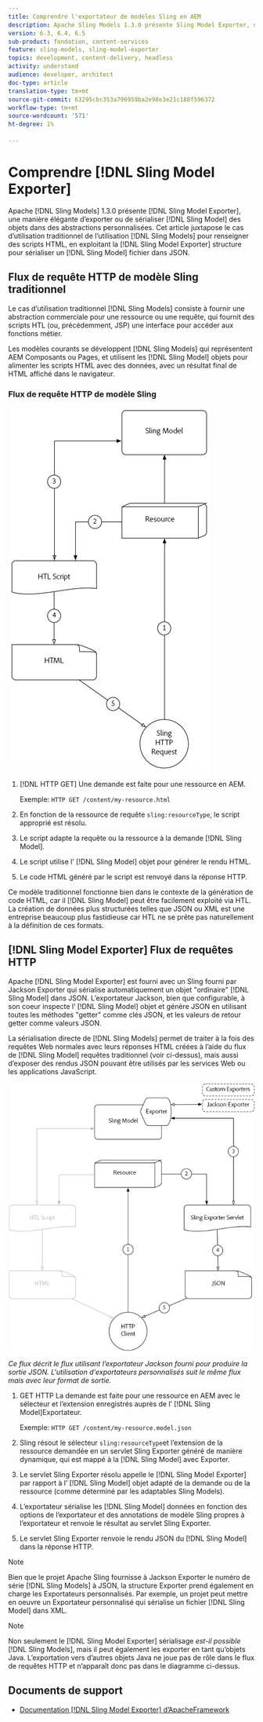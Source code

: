 ```yaml
---
title: Comprendre l'exportateur de modèles Sling en AEM
description: Apache Sling Models 1.3.0 présente Sling Model Exporter, un moyen élégant d’exporter ou de sérialiser des objets Sling Model dans des abstractions personnalisées. Cet article juxtapose le cas d’utilisation traditionnel de l’utilisation de modèles Sling pour renseigner des scripts HTL, en exploitant la structure Sling Model Exporter pour sérialiser un modèle Sling dans JSON.
version: 6.3, 6.4, 6.5
sub-product: fondation, content-services
feature: sling-models, sling-model-exporter
topics: development, content-delivery, headless
activity: understand
audience: developer, architect
doc-type: article
translation-type: tm+mt
source-git-commit: 63295cbc353a796959ba2e98e3e21c188f596372
workflow-type: tm+mt
source-wordcount: '571'
ht-degree: 1%

---
```



# Comprendre [!DNL Sling Model Exporter]

Apache [!DNL Sling Models] 1.3.0 présente [!DNL Sling Model Exporter], une manière élégante d’exporter ou de sérialiser [!DNL Sling Model] des objets dans des abstractions personnalisées. Cet article juxtapose le cas d’utilisation traditionnel de l’utilisation [!DNL Sling Models] pour renseigner des scripts HTML, en exploitant la [!DNL Sling Model Exporter] structure pour sérialiser un [!DNL Sling Model] fichier dans JSON.

## Flux de requête HTTP de modèle Sling traditionnel

Le cas d’utilisation traditionnel [!DNL Sling Models] consiste à fournir une abstraction commerciale pour une ressource ou une requête, qui fournit des scripts HTL (ou, précédemment, JSP) une interface pour accéder aux fonctions métier.

Les modèles courants se développent [!DNL Sling Models] qui représentent AEM Composants ou Pages, et utilisent les [!DNL Sling Model] objets pour alimenter les scripts HTML avec des données, avec un résultat final de HTML affiché dans le navigateur.

### Flux de requête HTTP de modèle Sling

![Flux de demande de modèle Sling](./assets/understand-sling-model-exporter/sling-model-request-flow.png)

1. [!DNL HTTP GET] Une demande est faite pour une ressource en AEM.

   Exemple: `HTTP GET /content/my-resource.html`

1. En fonction de la ressource de requête `sling:resourceType`, le script approprié est résolu.

1. Le script adapte la requête ou la ressource à la demande [!DNL Sling Model].

1. Le script utilise l’ [!DNL Sling Model] objet pour générer le rendu HTML.

1. Le code HTML généré par le script est renvoyé dans la réponse HTTP.

Ce modèle traditionnel fonctionne bien dans le contexte de la génération de code HTML, car il [!DNL Sling Model] peut être facilement exploité via HTL. La création de données plus structurées telles que JSON ou XML est une entreprise beaucoup plus fastidieuse car HTL ne se prête pas naturellement à la définition de ces formats.

## [!DNL Sling Model Exporter] Flux de requêtes HTTP

Apache [!DNL Sling Model Exporter] est fourni avec un Sling fourni par Jackson Exporter qui sérialise automatiquement un objet &quot;ordinaire&quot; [!DNL Sling Model] dans JSON. L’exportateur Jackson, bien que configurable, à son coeur inspecte l’ [!DNL Sling Model] objet et génère JSON en utilisant toutes les méthodes &quot;getter&quot; comme clés JSON, et les valeurs de retour getter comme valeurs JSON.

La sérialisation directe de [!DNL Sling Models] permet de traiter à la fois des requêtes Web normales avec leurs réponses HTML créées à l’aide du flux de [!DNL Sling Model] requêtes traditionnel (voir ci-dessus), mais aussi d’exposer des rendus JSON pouvant être utilisés par les services Web ou les applications JavaScript.

![Flux de requête HTTP Sling Model Exporter](./assets/understand-sling-model-exporter/sling-model-exporter-request-flow.png)

*Ce flux décrit le flux utilisant l’exportateur Jackson fourni pour produire la sortie JSON. L&#39;utilisation d&#39;exportateurs personnalisés suit le même flux mais avec leur format de sortie.*

1. GET HTTP La demande est faite pour une ressource en AEM avec le sélecteur et l’extension enregistrés auprès de l’ [!DNL Sling Model]Exportateur.

   Exemple: `HTTP GET /content/my-resource.model.json`

1. Sling résout le sélecteur `sling:resourceType`et l’extension de la ressource demandée en un servlet Sling Exporter généré de manière dynamique, qui est mappé à la [!DNL Sling Model] avec Exporter.
1. Le servlet Sling Exporter résolu appelle le [!DNL Sling Model Exporter] par rapport à l’ [!DNL Sling Model] objet adapté de la demande ou de la ressource (comme déterminé par les adaptables Sling Models).
1. L’exportateur sérialise les [!DNL Sling Model] données en fonction des options de l’exportateur et des annotations de modèle Sling propres à l’exportateur et renvoie le résultat au servlet Sling Exporter.
1. Le servlet Sling Exporter renvoie le rendu JSON du [!DNL Sling Model] dans la réponse HTTP.

>[!NOTE]
>
>Bien que le projet Apache Sling fournisse à Jackson Exporter le numéro de série [!DNL Sling Models] à JSON, la structure Exporter prend également en charge les Exportateurs personnalisés. Par exemple, un projet peut mettre en oeuvre un Exportateur personnalisé qui sérialise un fichier [!DNL Sling Model] dans XML.

>[!NOTE]
>
>Non seulement le [!DNL Sling Model Exporter] sérialisage *est-il possible* [!DNL Sling Models], mais il peut également les exporter en tant qu’objets Java. L’exportation vers d’autres objets Java ne joue pas de rôle dans le flux de requêtes HTTP et n’apparaît donc pas dans le diagramme ci-dessus.

## Documents de support

* [Documentation [!DNL Sling Model Exporter] d’ApacheFramework](https://sling.apache.org/documentation/bundles/models.html#exporter-framework-since-130)
